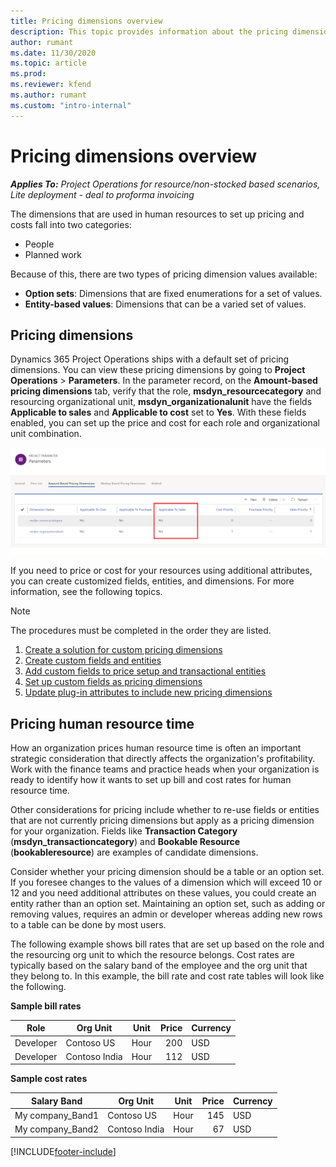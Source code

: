 ```yaml
--- 
title: Pricing dimensions overview
description: This topic provides information about the pricing dimensions in Dynamics 365 Project Operations.
author: rumant
ms.date: 11/30/2020
ms.topic: article
ms.prod: 
ms.reviewer: kfend 
ms.author: rumant 
ms.custom: "intro-internal"
--- 
```


# Pricing dimensions overview

_**Applies To:** Project Operations for resource/non-stocked based scenarios, Lite deployment - deal to proforma invoicing_

The dimensions that are used in human resources to set up pricing and costs fall into two categories:

- People
- Planned work

Because of this, there are two types of pricing dimension values available:

- **Option sets**: Dimensions that are fixed enumerations for a set of values.
- **Entity-based values**: Dimensions that can be a varied set of values.

## Pricing dimensions

Dynamics 365 Project Operations ships with a default set of pricing dimensions. You can view these pricing dimensions by going to **Project Operations** > **Parameters**. In the parameter record, on the **Amount-based pricing dimensions** tab, verify that the role, **msdyn_resourcecategory** and resourcing organizational unit, **msdyn_organizationalunit** have the fields **Applicable to sales** and **Applicable to cost** set to **Yes**. 
With these fields enabled, you can set up the price and cost for each role and organizational unit combination.

![Screenshot of Project Service parameters with “Applicable to Sales” highlighted](media/PS-OOB-parameters.png)

If you need to price or cost for your resources using additional attributes, you can create customized fields, entities, and dimensions. For more information, see the following topics. 
  
  > [!NOTE]
  > The procedures must be completed in the order they are listed.

1. [Create a solution for custom pricing dimensions](../sales/create-solution-custompd.md)
2. [Create custom fields and entities](create-custom-fields-entities-pricing-dimensions.md)
3. [Add custom fields to price setup and transactional entities](add-custom-fields-price-setup-transactional-entities.md)
4. [Set up custom fields as pricing dimensions](set-up-custom-fields-pricing-dimensions.md)
5. [Update plug-in attributes to include new pricing dimensions](update-plugin-attributes-pd.md)


## Pricing human resource time
How an organization prices human resource time is often an important strategic consideration that directly affects the organization's profitability. Work with the finance teams and practice heads when your organization is ready to identify how it wants to set up bill and cost rates for human resource time.

Other considerations for pricing include whether to re-use fields or entities that are not currently pricing dimensions but apply as a pricing dimension for your organization. Fields like **Transaction Category** (**msdyn_transactioncategory**) and **Bookable Resource** (**bookableresource**) are examples of candidate dimensions. 

Consider whether your pricing dimension should be a table or an option set. If you foresee changes to the values of a dimension which will exceed 10 or 12 and you need additional attributes on these values, you could create an entity rather than an option set. Maintaining an option set, such as adding or removing values, requires an admin or developer whereas adding new rows to a table can be done by most users.

The following example shows bill rates that are set up based on the role and the resourcing org unit to which the resource belongs. Cost rates are typically based on the salary band of the employee and the org unit that they belong to. In this example, the bill rate and cost rate tables will look like the following.

**Sample bill rates**

| Role        | Org Unit    |Unit      |Price      |Currency  |
| ------------|-------------|----------|----------:|----------|
| Developer   | Contoso US  |Hour | 200|USD     |
| Developer   | Contoso India |Hour|   112|USD     |


**Sample cost rates**

| Salary Band     | Org Unit    |Unit      |Price      |Currency  |
| ----------------|-------------|----------|----------:|----------|
| My company_Band1 | Contoso US  |Hour | 145|USD     |
| My company_Band2 | Contoso India |Hour|   67|USD     |


[!INCLUDE[footer-include](../includes/footer-banner.md)]